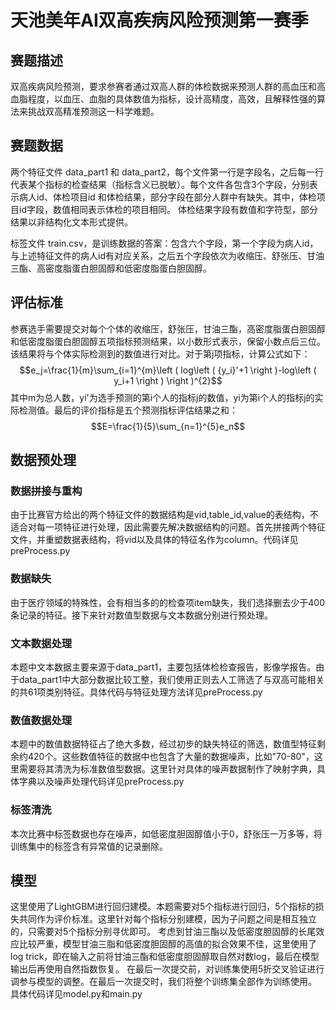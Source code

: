# 天池美年AI双高疾病风险预测第一赛季

## 赛题描述

双高疾病风险预测，要求参赛者通过双高人群的体检数据来预测人群的高血压和高血脂程度，以血压、血脂的具体数值为指标，设计高精度，高效，且解释性强的算法来挑战双高精准预测这一科学难题。

## 赛题数据

两个特征文件 data_part1 和 data_part2，每个文件第一行是字段名，之后每一行代表某个指标的检查结果（指标含义已脱敏）。每个文件各包含3个字段，分别表示病人id、体检项目id 和体检结果，部分字段在部分人群中有缺失。其中，体检项目id字段，数值相同表示体检的项目相同。 体检结果字段有数值和字符型，部分结果以非结构化文本形式提供。

标签文件 train.csv，是训练数据的答案：包含六个字段，第一个字段为病人id，与上述特征文件的病人id有对应关系，之后五个字段依次为收缩压、舒张压、甘油三酯、高密度脂蛋白胆固醇和低密度脂蛋白胆固醇。

## 评估标准

参赛选手需要提交对每个个体的收缩压，舒张压，甘油三酯，高密度脂蛋白胆固醇和低密度脂蛋白胆固醇五项指标预测结果，以小数形式表示，保留小数点后三位。该结果将与个体实际检测到的数值进行对比。对于第j项指标，计算公式如下：
$$e_j=\frac{1}{m}\sum_{i=1}^{m}\left ( log\left ( {y_i}'+1 \right )-log\left ( y_i+1 \right ) \right )^{2}$$
其中m为总人数，yi'为选手预测的第i个人的指标j的数值，yi为第i个人的指标j的实际检测值。最后的评价指标是五个预测指标评估结果之和：
$$E=\frac{1}{5}\sum_{n=1}^{5}e_n$$

## 数据预处理

### 数据拼接与重构

由于比赛官方给出的两个特征文件的数据结构是vid,table_id,value的表结构，不适合对每一项特征进行处理，因此需要先解决数据结构的问题。首先拼接两个特征文件，并重塑数据表结构，将vid以及具体的特征名作为column。代码详见preProcess.py

### 数据缺失

由于医疗领域的特殊性，会有相当多的的检查项item缺失，我们选择删去少于400条记录的特征。接下来针对数值型数据与文本数据分别进行预处理。

### 文本数据处理

本题中文本数据主要来源于data_part1，主要包括体检检查报告，影像学报告。由于data_part1中大部分数据比较工整，我们使用正则去人工筛选了与双高可能相关的共61项类别特征。具体代码与特征处理方法详见preProcess.py

### 数值数据处理

本题中的数值数据特征占了绝大多数，经过初步的缺失特征的筛选，数值型特征剩余约420个。这些数值特征的数据中也包含了大量的数据噪声，比如"70-80"，这里需要将其清洗为标准数值型数据。这里针对具体的噪声数据制作了映射字典，具体字典以及噪声处理代码详见preProcess.py

### 标签清洗

本次比赛中标签数据也存在噪声，如低密度胆固醇值小于0，舒张压一万多等，将训练集中的标签含有异常值的记录删除。

## 模型

这里使用了LightGBM进行回归建模。本题需要对5个指标进行回归，5个指标的损失共同作为评价标准。这里针对每个指标分别建模，因为子问题之间是相互独立的，只需要对5个指标分别寻优即可。
考虑到甘油三酯以及低密度胆固醇的长尾效应比较严重，模型甘油三脂和低密度胆固醇的高值的拟合效果不佳，这里使用了log trick，即在输入之前将甘油三酯和低密度胆固醇取自然对数log，最后在模型输出后再使用自然指数恢复。
在最后一次提交前，对训练集使用5折交叉验证进行调参与模型的调整。在最后一次提交时，我们将整个训练集全部作为训练使用。
具体代码详见model.py和main.py